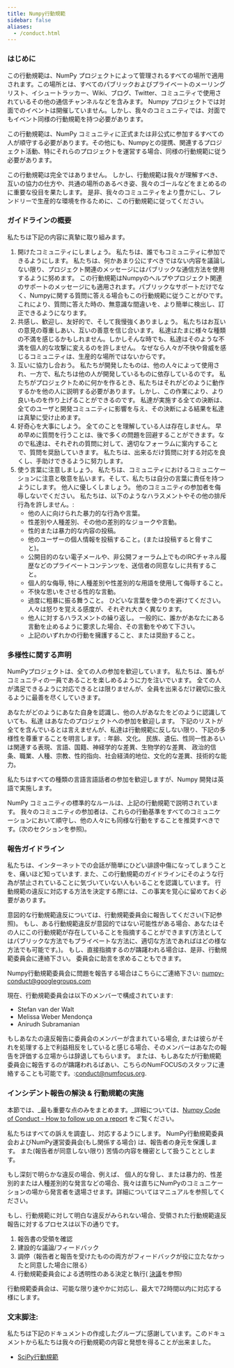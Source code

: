 ```yaml
---
title: Numpy行動規範
sidebar: false
aliases:
  - /conduct.html
---
```


### はじめに

この行動規範は、NumPy プロジェクトによって管理されるすべての場所で適用されます。この場所とは、すべてのパブリックおよびプライベートのメーリングリスト、イシュートラッカー、Wiki、ブログ、Twitter、コミュニティで使用されているその他の通信チャンネルなどを含みます。 Numpy プロジェクトでは対面でのイベントは開催していません。しかし、我々のコミュニティでは、対面でもイベント同様の行動規範を持つ必要があります。

この行動規範は、NumPy コミュニティに正式または非公式に参加するすべての人が順守する必要があります。その他にも、Numpyとの提携、関連するプロジェクト活動、特にそれらのプロジェクトを運営する場合、同様の行動規範に従う必要があります。

この行動規範は完全ではありません。 しかし、行動規範は我々が理解すべき、互いの協力の仕方や、共通の場所のあるべき姿、我々のゴールなどをまとめるのに重要な役目を果たします。 是非、我々のコミュニティをより豊かにし、フレンドリーで生産的な環境を作るために、この行動規範に従ってください。

### ガイドラインの概要

私たちは下記の内容に真摯に取り組みます。

1. 開けたコミュニティにしましょう。 私たちは、誰でもコミュニティに参加できるようにします。 私たちは、何かあまり公にすべきではない内容を議論しない限り、プロジェクト関連のメッセージにはパブリックな通信方法を使用するように努めます。 この行動規範はNumpyのヘルプやプロジェクト関連のサポートのメッセージにも適用されます。パブリックなサポートだけでなく、Numpyに関する質問に答える場合もこの行動規範に従うことがひです。 これにより、質問に答えた時の、無意識な間違いを、より簡単に検出し、訂正できるようになります。
2. 共感し、歓迎し、友好的で、そして我慢強くありましょう。 私たちはお互いの意見の尊重しあい、互いの善意を信じ合います。 私達はたまに様々な種類の不満を感じるかもしれません。しかしそんな時でも、私達はそのような不満を個人的な攻撃に変えるのを許しません。 なぜなら人々が不快や脅威を感じるコミュニティは、生産的な場所ではないからです。
3. 互いに協力し合おう。 私たちが開発したものは、他の人々によって使用され、一方で、私たちは他の人が開発しているものに依存しているのです。 私たちがプロジェクトために何かを作るとき、私たちはそれがどのように動作するかを他の人に説明する必要があります。しかし、この作業により、より良いものを作り上げることができるのです。 私達が実施する全ての決断は、全てのユーザと開発コミュニティに影響を与え、その決断による結果を私達は真摯に受け止めます。
4. 好奇心を大事にしよう。 全てのことを理解している人は存在しません。 早め早めに質問を行うことは、後で多くの問題を回避することができます。なので私達は、それぞれの質問に対して、適切なフォーラムに案内することで、質問を奨励していきます。 私たちは、出来るだけ質問に対する対応を良くし、手助けできるように努力します。
5. 使う言葉に注意しましょう。 私たちは、コミュニティにおけるコミュニケーションに注意と敬意を払います。そして、私たちは自分の言葉に責任を持つようにします。 他人に優しくしましょう。 他のコミュニティの参加者を侮辱しないでください。 私たちは、以下のようなハラスメントやその他の排斥行為を許しません。:
    * 他の人に向けられた暴力的な行為や言葉。
    * 性差別や人種差別、その他の差別的なジョークや言動。
    * 性的または暴力的な内容の投稿。
    * 他のユーザーの個人情報を投稿すること。(または投稿すると脅すこと)。
    * 公開目的のない電子メールや、非公開フォーラム上でものIRCチャネル履歴などのプライベートコンテンツを、送信者の同意なしに共有すること。
    * 個人的な侮辱, 特に人種差別や性差別的な用語を使用して侮辱すること。
    * 不快な思いをさせる性的な言動。
    * 過度に粗暴に振る舞うこと。 ひどいな言葉を使うのを避けてください。 人々は怒りを覚える感度が、それぞれ大きく異なります。
    * 他人に対するハラスメントの繰り返し。 一般的に、誰かがあなたにある言動を止めるように要求した場合、その言動をやめて下さい。
    * 上記のいずれかの行動を擁護すること、または奨励すること。

### 多様性に関する声明

NumPyプロジェクトは、全ての人の参加を歓迎しています。 私たちは、誰もがコミュニティの一員であることを楽しめるように力を注いでいます。 全ての人が満足できるように対応できるとは限りませんが、全員を出来るだけ親切に扱えるように最善を尽くしていきます。

あなたがどのようにあなた自身を認識し、他の人があなたをどのように認識していても、私達 はあなたのプロジェクトへの参加を歓迎します。 下記のリストが全てを含んでいるとは言えませんが、私達は行動規範に反しない限り、下記の多様性を尊重することを明言します。: 年齢、文化。 民族、遺伝、性同一性あるいは関連する表現、言語、国籍、神経学的な差異、生物学的な差異、 政治的信条、職業、人種、宗教、性的指向、社会経済的地位、文化的な差異、技術的な能力。

私たちはすべての種類の言語言語話者の参加を歓迎しますが、Numpy 開発は英語で実施します。

NumPy コミュニティの標準的なルールは、上記の行動規範で説明されています。 我々のコミュニティの参加者は、これらの行動基準をすべてのコミュニケーションにおいて順守し、他の人々にも同様な行動をすることを推奨すべきです。(次のセクションを参照)。

### 報告ガイドライン

私たちは、インターネットでの会話が簡単にひどい誹謗中傷になってしまうことを、痛いほど知っています. また、この行動規範のガイドラインにそのような行為が禁止されていることに気づいていない人もいることを認識しています。 行動規範の違反に対応する方法を決定する際には、この事実を覚心に留めておく必要があります。

意図的な行動規範違反については、行動規範委員会に報告してください(下記参照)。 もし、ある行動規範違反が意図的ではない可能性がある場合、あなたはその人にこの行動規範が存在していることを指摘することができます(方法としてはパブリックな方法でもプライベートな方法に、適切な方法であればはどの様な方法でも可能です。)。 もし、直接指摘するのが躊躇われる場合は、是非、行動規範委員会に連絡下さい。 委員会に助言を求めることもできます。

Numpy行動規範委員会に問題を報告する場合はこちらにご連絡下さい: numpy-conduct@googlegroups.com

現在、行動規範委員会は以下のメンバーで構成されています:

* Stefan van der Walt
* Melissa Weber Mendonça
* Anirudh Subramanian

もしあなたの違反報告に委員会のメンバーが含まれている場合, または彼らがそれを処理する上で利益相反をしていると感じる場合、そのメンバーはあなたの報告を評価する立場からは辞退してもらいます。 または、もしあなたが行動規範委員会に報告するのが躊躇われるばあい、こちらのNumFOCUSのスタッフに連絡することも可能です。:[conduct@numfocus.org](https://numfocus.org/code-of-conduct#persons-responsible).

### インシデント報告の解決 & 行動規範の実施

本節では、_最も重要な点のみをまとめます。_詳細については、[Numpy Code of Conduct - How to follow up on a report](/report-handling-manual) をご覧ください。

私たちはすべての訴えを調査し、対応するようにします。 NumPy行動規範委員会およびNumPy運営委員会(もし関係する場合) は、報告者の身元を保護します。 また(報告者が同意しない限り) 苦情の内容を機密として扱うこととします。

もし深刻で明らかな違反の場合、例えば、 個人的な脅し、または暴力的、性差別的または人種差別的な発言などの場合、我々は直ちにNumPyのコミュニケーションの場から発言者を退場させます。詳細についてはマニュアルを参照してください。

もし、行動規範に対して明白な違反がみられない場合、受領された行動規範違反報告に対するプロセスは以下の通りです。

1. 報告書の受領を確認
2. 建設的な議論/フィードバック
3. 調停（報告者と報告を受けたものの両方がフィードバックが役に立たなかったと同意した場合に限る）
4. 行動規範委員会による透明性のある決定と執行( [決議](/report-handling-manual#resolutions)を参照)

行動規範委員会は、可能な限り速やかに対応し、最大で72時間以内に対応する様にします。

### 文末脚注:

私たちは下記のドキュメントの作成したグループに感謝しています。このドキュメントから私たちは我々の行動規範の内容と発想を得ることが出来ました。

- [SciPy行動規範](https://docs.scipy.org/doc/scipy/reference/dev/conduct/code_of_conduct.html)
